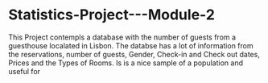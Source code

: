 # Statistics-Project---Module-2
This Project contempls a database with the number of guests from a guesthouse localated in Lisbon. The databse has a lot of information from the reservations, number of guests, Gender, Check-in and Check out dates, Prices and the Types of Rooms. Is is a nice sample of a population and useful for 
